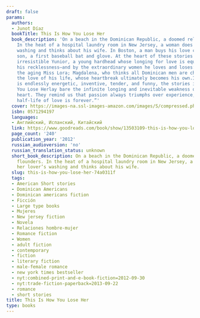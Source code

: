 ```yaml
---
draft: false
params:
  authors:
  - Junot Díaz
  bookTitle: This Is How You Lose Her
  book_description: 'On a beach in the Dominican Republic, a doomed relationship flounders.
    In the heat of a hospital laundry room in New Jersey, a woman does her lover’s
    washing and thinks about his wife. In Boston, a man buys his love child, his only
    son, a first baseball bat and glove. At the heart of these stories is the irrepressible,
    irresistible Yunior, a young hardhead whose longing for love is equaled only by
    his recklessness—and by the extraordinary women he loves and loses: artistic Alma;
    the aging Miss Lora; Magdalena, who thinks all Dominican men are cheaters; and
    the love of his life, whose heartbreak ultimately becomes his own.In prose that
    is endlessly energetic, inventive, tender, and funny, the stories inThis Is How
    You Lose Herlay bare the infinite longing and inevitable weakness of the human
    heart. They remind us that passion always triumphs over experience, and that “the
    half-life of love is forever.”'
  cover: https://images-na.ssl-images-amazon.com/images/S/compressed.photo.goodreads.com/books/1342596676i/13503109.jpg
  isbn: 0571294197
  languages:
  - Английский, Испанский, Китайский
  link: https://www.goodreads.com/book/show/13503109-this-is-how-you-lose-her
  page_count: '240'
  publication_year: '2012'
  russian_audioversion: 'no'
  russian_translation_status: unknown
  short_book_description: On a beach in the Dominican Republic, a doomed relationship
    flounders. In the heat of a hospital laundry room in New Jersey, a woman does
    her lover’s washing and thinks about his wife.
  slug: this-is-how-you-lose-her-74a0311f
  tags:
  - American Short stories
  - Dominican Americans
  - Dominican americans fiction
  - Ficción
  - Large type books
  - Mujeres
  - New jersey fiction
  - Novela
  - Relaciones hombre-mujer
  - Romance fiction
  - Women
  - adult fiction
  - contemporary
  - fiction
  - literary fiction
  - male-female romance
  - new york times bestseller
  - nyt:combined-print-and-e-book-fiction=2012-09-30
  - nyt:trade-fiction-paperback=2013-09-22
  - romance
  - short stories
title: This Is How You Lose Her
type: books
---
```

